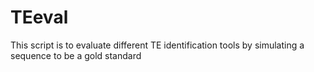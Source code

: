 # TEeval
This script is to evaluate different TE identification tools by simulating a sequence to be a gold standard
